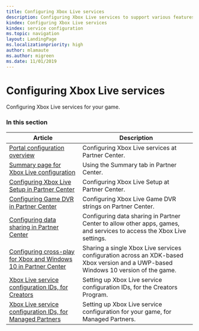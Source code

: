 ```yaml
---
title: Configuring Xbox Live services
description: Configuring Xbox Live services to support various features for your game.
kindex: Configuring Xbox Live services
kindex: service configuration
ms.topic: navigation
layout: LandingPage
ms.localizationpriority: high
author: mlamaute
ms.author: migreen
ms.date: 11/01/2019
---
```


# Configuring Xbox Live services

Configuring Xbox Live services for your game.


### In this section

| Article | Description |
|---------|-------------|
| [Portal configuration overview](live-portal-config-overview.md) | Configuring Xbox Live services at Partner Center. |
| [Summary page for Xbox Live configuration](live-portal-summary-tab.md) | Using the Summary tab in Partner Center. |
| [Configuring Xbox Live Setup in Partner Center](live-config-xbl-setup.md) | Configuring Xbox Live Setup at Partner Center. |
| [Configuring Game DVR in Partner Center](live-game-dvr.md) | Configuring Xbox Live Game DVR strings on Partner Center. |
| [Configuring data sharing in Partner Center](live-data-sharing-udc.md) | Configuring data sharing in Partner Center to allow other apps, games, and services to access the Xbox Live settings. |
| [Configuring cross-play for Xbox and Windows 10 in Partner Center](live-config-cross-play-xbox-win10.md) | Sharing a single Xbox Live services configuration across an XDK-based Xbox version and a UWP-based Windows 10 version of the game. |
| [Xbox Live service configuration IDs, for Creators](live-service-config-ids-creators.md) | Setting up Xbox Live service configuration IDs, for the Creators Program. |
| [Xbox Live service configuration IDs, for Managed Partners](live-service-config-ids-mp.md) | Setting up Xbox Live service configuration for your game, for Managed Partners. |
